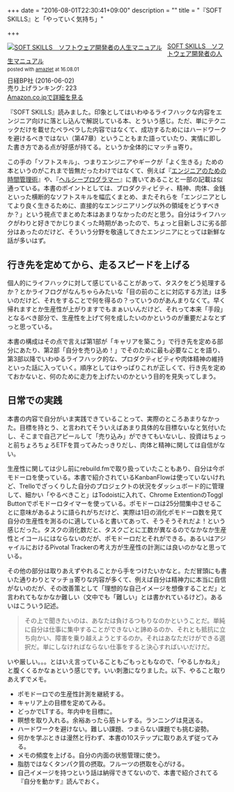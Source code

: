 +++
date = "2016-08-01T22:30:41+09:00"
description = ""
title = "『SOFT SKILLS』と「やっていく気持ち」"

+++

<div class="amazlet-box" style="margin-bottom:0px;"><div class="amazlet-image" style="float:left;margin:0px 12px 1px 0px;"><a href="http://www.amazon.co.jp/exec/obidos/ASIN/B01GDS0994/diary081213-22/ref=nosim/" name="amazletlink" target="_blank"><img src="http://ecx.images-amazon.com/images/I/51xVQQcUloL._SL160_.jpg" alt="SOFT SKILLS　ソフトウェア開発者の人生マニュアル" style="border: none;" /></a></div><div class="amazlet-info" style="line-height:120%; margin-bottom: 10px"><div class="amazlet-name" style="margin-bottom:10px;line-height:120%"><a href="http://www.amazon.co.jp/exec/obidos/ASIN/B01GDS0994/diary081213-22/ref=nosim/" name="amazletlink" target="_blank">SOFT SKILLS　ソフトウェア開発者の人生マニュアル</a><div class="amazlet-powered-date" style="font-size:80%;margin-top:5px;line-height:120%">posted with <a href="http://www.amazlet.com/" title="amazlet" target="_blank">amazlet</a> at 16.08.01</div></div><div class="amazlet-detail">日経BP社 (2016-06-02)<br />売り上げランキング: 223<br /></div><div class="amazlet-sub-info" style="float: left;"><div class="amazlet-link" style="margin-top: 5px"><a href="http://www.amazon.co.jp/exec/obidos/ASIN/B01GDS0994/diary081213-22/ref=nosim/" name="amazletlink" target="_blank">Amazon.co.jpで詳細を見る</a></div></div></div><div class="amazlet-footer" style="clear: left"></div></div>

『SOFT SKILLS』読みました。印象としてはいわゆるライフハックな内容をエンジニア向けに落とし込んで解説している本、とういう感じ。ただ、単にテクニックだけを載せたペラペラした内容ではなくて、成功するためにはハードワークを避けるべきではない（第47章）ということもまた語っていたり、実情に即した書き方である点が好感が持てる。というか全体的にマッチョ寄り。

この手の「ソフトスキル」、つまりエンジニアやギークが「よく生きる」ための本というのがこれまで皆無だったわけではなくて、例えば『[エンジニアのための時間管理術](https://www.oreilly.co.jp/books/4873113075/)』や、『[ヘルシープログラマー](https://www.oreilly.co.jp/books/9784873117287/)』に書いてあることと一部の記載は似通っている。本書のポイントとしては、プロダクティビティ、精神、肉体、金銭といった横断的なソフトスキルを幅広くまとめ、またそれらを「エンジニアとしてより良く生きるために、直接的なエンジニアリング以外の領域をどうすべきか？」という視点でまとめた本はあまりなかったのだと思う。自分はライフハックがわりと好きでかじりまくった時期があったので、ちょっと目新しさに劣る部分はあったのだけど、そういう分野を敬遠してきたエンジニアにとっては新鮮な話が多いはず。

## 行き先を定めてから、走るスピードを上げる

個人的にライフハックに対して感じていることがあって、タスクをどう処理するか？とかライフログがなんちゃらみたいな「目の前のことに対応する方法」は多いのだけど、それをすることで何を得るの？っていうのがあんまりなくて。早く帰れますとか生産性が上がりますでもまぁいいんだけど、それって本来「手段」となるべき部分で、生産性を上げて何を成したいのかというのが重要だよなとずっと思っている。

本書の構成はその点で言えば第1部が「キャリアを築こう」で行き先を定める部分にあたり、第2部「自分を売り込め！」でそのために最も必要なことを語り、第3部以降でいわゆるライフハック的な、プロダクティビティや肉体精神の維持といった話に入っていく。順序としてはやっぱりこれが正しくて、行き先を定めておかないと、何のために走力を上げたいのかという目的を見失ってしまう。

## 日常での実践

本書の内容で自分がいま実践できていることって、実際のところあまりなかった。目標を持とう、と言われてそういえばあまり具体的な目標ないなと気付いたし、そこまで自己アピールして「売り込み」ができてもいないし、投資はちょっと前ちょろちょろETFを買ってみたっきりだし、肉体と精神に関しては自信がない。

生産性に関しては少し前にrebuild.fmで取り扱っていたこともあり、自分は今ポモドーロを使っている。本書で紹介されているKanbanFlowは使っていないけれど、Trelloでざっくりした自分のプロジェクトの状況をダッシュボード的に管理して、細かい「やるべきこと」はTodoistに入れて、Chrome ExtentionのToggl Buttonでポモドーロタイマーを使っている。ポモドーロは25分間集中させることに意味があるように語られがちだけど、実際は1日の消化ポモドーロ数を見て自分の生産性を測るのに適していると書いてあって、そうそうそれだよ！という感じだった。タスクの消化数だと、タスクごとに工数が異なるのでなかなか生産性とイコールにはならないのだが、ポモドーロだとそれができる。あるいはアジャイルにおけるPivotal Trackerの考え方が生産性の計測には良いのかなと思っている。

その他の部分は取りあえずやれることから手をつけたいかなと。ただ冒頭にも書いた通りわりとマッチョ寄りな内容が多くて、例えば自分は精神力に本当に自信がないのだが、その改善策として「理想的な自己イメージを想像することだ」と言われてもなかなか難しい（文中でも「難しい」とは書かれているけど）。あるいはこういう記述。

> その上で聞きたいのは、あなたは負けるつもりなのかということだ。単純に自分は仕事に集中することができないと諦めるのか、それとも抵抗に立ち向かい、障害を乗り越えようとするのか。それはあなただけができる選択だ。単にしなければならない仕事をすると決心すればいいだけだ。

いや厳しい。。。とはいえ言っていることもごもっともなので、「やるしかねえ」と腹くくるかなぁという感じです。いい刺激になりました。以下、やること取りあえずでメモ。

* ポモドーロでの生産性計測を継続する。
* キャリア上の目標を定めてみる。
* どっかでLTする。年内中を目標に。
* 瞑想を取り入れる。余裕あったら筋トレする。ランニングは見送る。
* ハードワークを避けない。難しい課題、つまらない課題でも挑む姿勢。
* 何かを学ぶときは漫然と行わず、本書の10ステップに取りあえず従ってみる。
* メモの頻度を上げる。自分の内面の状態管理に使う。
* 脂肪ではなくタンパク質の摂取。フルーツの摂取を心がける。
* 自己イメージを持つという話は納得できてないので、本書で紹介されてる『自分を動かす』読んでおく。

